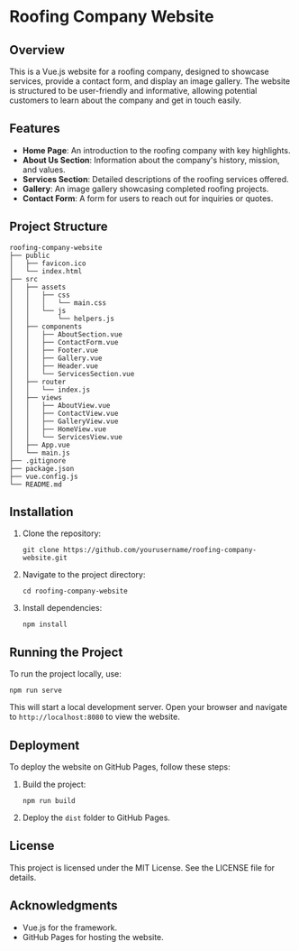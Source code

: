 # Roofing Company Website

## Overview
This is a Vue.js website for a roofing company, designed to showcase services, provide a contact form, and display an image gallery. The website is structured to be user-friendly and informative, allowing potential customers to learn about the company and get in touch easily.

## Features
- **Home Page**: An introduction to the roofing company with key highlights.
- **About Us Section**: Information about the company's history, mission, and values.
- **Services Section**: Detailed descriptions of the roofing services offered.
- **Gallery**: An image gallery showcasing completed roofing projects.
- **Contact Form**: A form for users to reach out for inquiries or quotes.

## Project Structure
```
roofing-company-website
├── public
│   ├── favicon.ico
│   └── index.html
├── src
│   ├── assets
│   │   ├── css
│   │   │   └── main.css
│   │   └── js
│   │       └── helpers.js
│   ├── components
│   │   ├── AboutSection.vue
│   │   ├── ContactForm.vue
│   │   ├── Footer.vue
│   │   ├── Gallery.vue
│   │   ├── Header.vue
│   │   └── ServicesSection.vue
│   ├── router
│   │   └── index.js
│   ├── views
│   │   ├── AboutView.vue
│   │   ├── ContactView.vue
│   │   ├── GalleryView.vue
│   │   ├── HomeView.vue
│   │   └── ServicesView.vue
│   ├── App.vue
│   └── main.js
├── .gitignore
├── package.json
├── vue.config.js
└── README.md
```

## Installation
1. Clone the repository:
   ```
   git clone https://github.com/yourusername/roofing-company-website.git
   ```
2. Navigate to the project directory:
   ```
   cd roofing-company-website
   ```
3. Install dependencies:
   ```
   npm install
   ```

## Running the Project
To run the project locally, use:
```
npm run serve
```
This will start a local development server. Open your browser and navigate to `http://localhost:8080` to view the website.

## Deployment
To deploy the website on GitHub Pages, follow these steps:
1. Build the project:
   ```
   npm run build
   ```
2. Deploy the `dist` folder to GitHub Pages.

## License
This project is licensed under the MIT License. See the LICENSE file for details.

## Acknowledgments
- Vue.js for the framework.
- GitHub Pages for hosting the website.